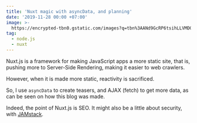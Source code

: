 ```yaml
---
title: 'Nuxt magic with asyncData, and planning'
date: '2019-11-28 00:00 +07:00'
image: >-
  https://encrypted-tbn0.gstatic.com/images?q=tbn%3AANd9GcRP6tsihLLVMDGuWvclr05EvJQPvrhSeSWV2Klic2tkhpQywtbj
tag:
  - node.js
  - nuxt
---
```


Nuxt.js is a framework for making JavaScript apps a more static site, that is, pushing more to Server-Side Rendering, making it easier to web crawlers.

However, when it is made more static, reactivity is sacrificed.

<!-- excerpt_separator -->

So, I use `asyncData` to create teasers, and AJAX (fetch) to get more data, as can be seen on how this blog was made.

Indeed, the point of Nuxt.js is SEO. It might also be a little about security, with [JAMstack](https://jamstack.org/).
